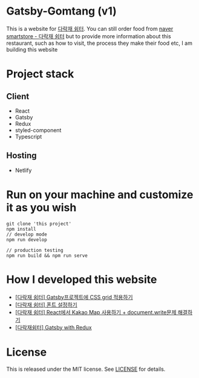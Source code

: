 # Gatsby-Gomtang (v1)

This is a website for [다락재 쉼터](https://m.place.naver.com/restaurant/15565163/home). You can still order food from [naver smartstore - 다락재 쉼터](https://smartstore.naver.com/drj_gomtang?NaPm=ct%3Dkn3wyuku%7Cci%3Dcheckout%7Ctr%3Dds%7Ctrx%3D%7Chk%3Dc39594238b44d3d82c04b9fae3ad15f47a05d4c1) but to provide more information about this restaurant, such as how to visit, the process they make their food etc, I am building this website

# Project stack

## Client

- React
- Gatsby
- Redux
- styled-component
- Typescript

## Hosting

- Netlify

# Run on your machine and customize it as you wish

```
git clone 'this project'
npm install
// develop mode
npm run develop

// production testing
npm run build && npm run serve
```

# How I developed this website

- [[다락재 쉼터] Gatsby프로젝트에 CSS grid 적용하기](https://mytutorials.tistory.com/331)
- [[다락재 쉼터] 폰트 설정하기](https://mytutorials.tistory.com/332)
- [[다락재 쉼터] React에서 Kakao Map 사용하기 + document.write문제 해결하기](https://mytutorials.tistory.com/333)
- [[다락재쉼터] Gatsby with Redux](https://mytutorials.tistory.com/334)

# License

This is released under the MIT license. See [LICENSE](LICENSE) for details.
